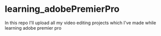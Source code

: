 # learning_adobePremierPro
In this repo I'll upload all my video editing projects which I've made while learning adobe premier pro 
